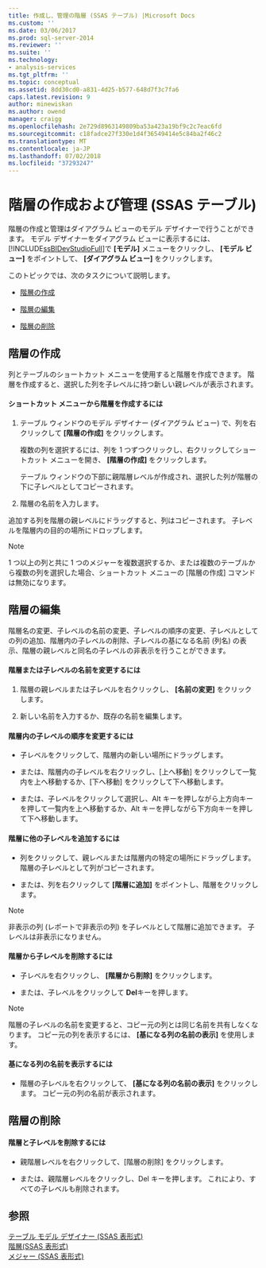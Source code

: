 ```yaml
---
title: 作成し、管理の階層 (SSAS テーブル) |Microsoft Docs
ms.custom: ''
ms.date: 03/06/2017
ms.prod: sql-server-2014
ms.reviewer: ''
ms.suite: ''
ms.technology:
- analysis-services
ms.tgt_pltfrm: ''
ms.topic: conceptual
ms.assetid: 8dd30cd0-a831-4d25-b577-648d7f3c7fa6
caps.latest.revision: 9
author: minewiskan
ms.author: owend
manager: craigg
ms.openlocfilehash: 2e729d8963149809ba53a423a19bf9c2c7eac6fd
ms.sourcegitcommit: c18fadce27f330e1d4f36549414e5c84ba2f46c2
ms.translationtype: MT
ms.contentlocale: ja-JP
ms.lasthandoff: 07/02/2018
ms.locfileid: "37293247"
---
```

# <a name="create-and-manage-hierarchies-ssas-tabular"></a>階層の作成および管理 (SSAS テーブル)
  階層の作成と管理はダイアグラム ビューのモデル デザイナーで行うことができます。 モデル デザイナーをダイアグラム ビューに表示するには、 [!INCLUDE[ssBIDevStudioFull](../../includes/ssbidevstudiofull-md.md)]で **[モデル]** メニューをクリックし、 **[モデル ビュー]** をポイントして、 **[ダイアグラム ビュー]** をクリックします。  
  
 このトピックでは、次のタスクについて説明します。  
  
-   [階層の作成](#bkmk_create)  
  
-   [階層の編集](#bkmk_edit)  
  
-   [階層の削除](#bkmk_delete)  
  
##  <a name="bkmk_create"></a> 階層の作成  
 列とテーブルのショートカット メニューを使用すると階層を作成できます。 階層を作成すると、選択した列を子レベルに持つ新しい親レベルが表示されます。  
  
#### <a name="to-create-a-hierarchy-from-the-context-menu"></a>ショートカット メニューから階層を作成するには  
  
1.  テーブル ウィンドウのモデル デザイナー (ダイアグラム ビュー) で、列を右クリックして **[階層の作成]** をクリックします。  
  
     複数の列を選択するには、列を 1 つずつクリックし、右クリックしてショートカット メニューを開き、 **[階層の作成]** をクリックします。  
  
     テーブル ウィンドウの下部に親階層レベルが作成され、選択した列が階層の下に子レベルとしてコピーされます。  
  
2.  階層の名前を入力します。  
  
 追加する列を階層の親レベルにドラッグすると、列はコピーされます。 子レベルを階層内の目的の場所にドロップします。  
  
> [!NOTE]  
>  1 つ以上の列と共に 1 つのメジャーを複数選択するか、または複数のテーブルから複数の列を選択した場合、ショートカット メニューの [階層の作成] コマンドは無効になります。  
  
##  <a name="bkmk_edit"></a> 階層の編集  
 階層名の変更、子レベルの名前の変更、子レベルの順序の変更、子レベルとしての列の追加、階層内の子レベルの削除、子レベルの基になる名前 (列名) の表示、階層の親レベルと同名の子レベルの非表示を行うことができます。  
  
#### <a name="to-change-the-name-of-a-hierarchy-or-child-level"></a>階層または子レベルの名前を変更するには  
  
1.  階層の親レベルまたは子レベルを右クリックし、 **[名前の変更]** をクリックします。  
  
2.  新しい名前を入力するか、既存の名前を編集します。  
  
#### <a name="to-change-the-order-of-a-child-level-in-a-hierarchy"></a>階層内の子レベルの順序を変更するには  
  
-   子レベルをクリックして、階層内の新しい場所にドラッグします。  
  
-   または、階層内の子レベルを右クリックし、[上へ移動] をクリックして一覧内を上へ移動するか、[下へ移動] をクリックして下へ移動します。  
  
-   または、子レベルをクリックして選択し、Alt キーを押しながら上方向キーを押して一覧内を上へ移動するか、Alt キーを押しながら下方向キーを押して下へ移動します。  
  
#### <a name="to-add-another-child-level-to-a-hierarchy"></a>階層に他の子レベルを追加するには  
  
-   列をクリックして、親レベルまたは階層内の特定の場所にドラッグします。 階層の子レベルとして列がコピーされます。  
  
-   または、列を右クリックして **[階層に追加]** をポイントし、階層をクリックします。  
  
> [!NOTE]  
>  非表示の列 (レポートで非表示の列) を子レベルとして階層に追加できます。 子レベルは非表示になりません。  
  
#### <a name="to-remove-a-child-level-from-a-hierarchy"></a>階層から子レベルを削除するには  
  
-   子レベルを右クリックし、 **[階層から削除]** をクリックします。  
  
-   または、子レベルをクリックして **Del**キーを押します。  
  
> [!NOTE]  
>  階層の子レベルの名前を変更すると、コピー元の列とは同じ名前を共有しなくなります。 コピー元の列を表示するには、 **[基になる列の名前の表示]** を使用します。  
  
#### <a name="to-show-a-source-name"></a>基になる列の名前を表示するには  
  
-   階層の子レベルを右クリックして、 **[基になる列の名前の表示]** をクリックします。 コピー元の列の名前が表示されます。  
  
##  <a name="bkmk_delete"></a> 階層の削除  
  
#### <a name="to-delete-a-hierarchy-and-remove-its-child-levels"></a>階層と子レベルを削除するには  
  
-   親階層レベルを右クリックして、[階層の削除] をクリックします。  
  
-   または、親階層レベルをクリックし、Del キーを押します。 これにより、すべての子レベルも削除されます。  
  
## <a name="see-also"></a>参照  
 [テーブル モデル デザイナー &#40;SSAS 表形式&#41;](../tabular-model-designer-ssas-tabular.md)   
 [階層&#40;SSAS 表形式&#41;](hierarchies-ssas-tabular.md)   
 [メジャー &#40;SSAS 表形式&#41;](measures-ssas-tabular.md)  
  
  
